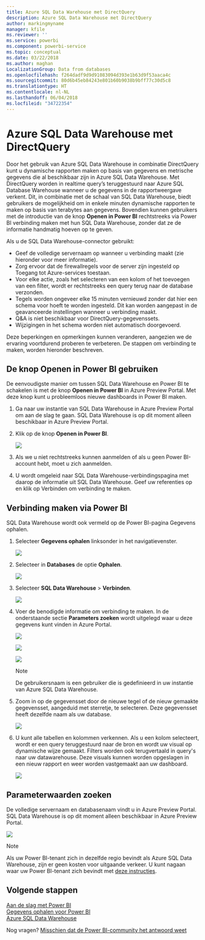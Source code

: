 ```yaml
---
title: Azure SQL Data Warehouse met DirectQuery
description: Azure SQL Data Warehouse met DirectQuery
author: markingmyname
manager: kfile
ms.reviewer: ''
ms.service: powerbi
ms.component: powerbi-service
ms.topic: conceptual
ms.date: 03/22/2018
ms.author: maghan
LocalizationGroup: Data from databases
ms.openlocfilehash: f264dadf9d9d91083094d393e1b63d9f53aaca4c
ms.sourcegitcommit: 80d6b45eb84243e801b60b9038b9bff77c30d5c8
ms.translationtype: HT
ms.contentlocale: nl-NL
ms.lasthandoff: 06/04/2018
ms.locfileid: "34722354"
---
```

# <a name="azure-sql-data-warehouse-with-directquery"></a>Azure SQL Data Warehouse met DirectQuery
Door het gebruik van Azure SQL Data Warehouse in combinatie DirectQuery kunt u dynamische rapporten maken op basis van gegevens en metrische gegevens die al beschikbaar zijn in Azure SQL Data Warehouse. Met DirectQuery worden in realtime query’s teruggestuurd naar Azure SQL Database Warehouse wanneer u de gegevens in de rapportweergave verkent. Dit, in combinatie met de schaal van SQL Data Warehouse, biedt gebruikers de mogelijkheid om in enkele minuten dynamische rapporten te maken op basis van terabytes aan gegevens. Bovendien kunnen gebruikers met de introductie van de knop **Openen in Power BI** rechtstreeks via Power BI verbinding maken met hun SQL Data Warehouse, zonder dat ze de informatie handmatig hoeven op te geven.

Als u de SQL Data Warehouse-connector gebruikt:

* Geef de volledige servernaam op wanneer u verbinding maakt (zie hieronder voor meer informatie).
* Zorg ervoor dat de firewallregels voor de server zijn ingesteld op Toegang tot Azure-services toestaan.
* Voor elke actie, zoals het selecteren van een kolom of het toevoegen van een filter, wordt er rechtstreeks een query terug naar de database verzonden.
* Tegels worden ongeveer elke 15 minuten vernieuwd zonder dat hier een schema voor hoeft te worden ingesteld.  Dit kan worden aangepast in de geavanceerde instellingen wanneer u verbinding maakt.
* Q&A is niet beschikbaar voor DirectQuery-gegevenssets.
* Wijzigingen in het schema worden niet automatisch doorgevoerd.

Deze beperkingen en opmerkingen kunnen veranderen, aangezien we de ervaring voortdurend proberen te verbeteren. De stappen om verbinding te maken, worden hieronder beschreven.

## <a name="using-the-open-in-power-bi-button"></a>De knop Openen in Power BI gebruiken
De eenvoudigste manier om tussen SQL Data Warehouse en Power BI te schakelen is met de knop **Openen in Power BI** in Azure Preview Portal. Met deze knop kunt u probleemloos nieuwe dashboards in Power BI maken.

1. Ga naar uw instantie van SQL Data Warehouse in Azure Preview Portal om aan de slag te gaan. SQL Data Warehouse is op dit moment alleen beschikbaar in Azure Preview Portal.
2. Klik op de knop **Openen in Power BI**.
   
    ![](media/service-azure-sql-data-warehouse-with-direct-connect/openinpowerbi.png)
3. Als we u niet rechtstreeks kunnen aanmelden of als u geen Power BI-account hebt, moet u zich aanmelden.
4. U wordt omgeleid naar SQL Data Warehouse-verbindingspagina met daarop de informatie uit SQL Data Warehouse. Geef uw referenties op en klik op Verbinden om verbinding te maken.

## <a name="connecting-through-power-bi"></a>Verbinding maken via Power BI
SQL Data Warehouse wordt ook vermeld op de Power BI-pagina Gegevens ophalen. 

1. Selecteer **Gegevens ophalen** linksonder in het navigatievenster.  
   
    ![](media/service-azure-sql-data-warehouse-with-direct-connect/getdatabutton.png)
2. Selecteer in **Databases** de optie **Ophalen**.
   
    ![](media/service-azure-sql-data-warehouse-with-direct-connect/databases.png)
3. Selecteer **SQL Data Warehouse** \> **Verbinden**.
   
    ![](media/service-azure-sql-data-warehouse-with-direct-connect/azuresqldatawarehouseconnect.png)
4. Voer de benodigde informatie om verbinding te maken. In de onderstaande sectie **Parameters zoeken** wordt uitgelegd waar u deze gegevens kunt vinden in Azure Portal.
   
    ![](media/service-azure-sql-data-warehouse-with-direct-connect/servername.png)
   
    ![](media/service-azure-sql-data-warehouse-with-direct-connect/servernamewithadvanced.png)
   
    ![](media/service-azure-sql-data-warehouse-with-direct-connect/username.png)
   
   > [!NOTE]
   > De gebruikersnaam is een gebruiker die is gedefinieerd in uw instantie van Azure SQL Data Warehouse.
   > 
   > 
5. Zoom in op de gegevensset door de nieuwe tegel of de nieuw gemaakte gegevensset, aangeduid met sterretje, te selecteren. Deze gegevensset heeft dezelfde naam als uw database.
   
    ![](media/service-azure-sql-data-warehouse-with-direct-connect/dataset2.png)
6. U kunt alle tabellen en kolommen verkennen. Als u een kolom selecteert, wordt er een query teruggestuurd naar de bron en wordt uw visual op dynamische wijze gemaakt. Filters worden ook terugvertaald in query's naar uw datawarehouse. Deze visuals kunnen worden opgeslagen in een nieuw rapport en weer worden vastgemaakt aan uw dashboard.
   
    ![](media/service-azure-sql-data-warehouse-with-direct-connect/explore3.png)

## <a name="finding-parameter-values"></a>Parameterwaarden zoeken
De volledige servernaam en databasenaam vindt u in Azure Preview Portal. SQL Data Warehouse is op dit moment alleen beschikbaar in Azure Preview Portal.

![](media/service-azure-sql-data-warehouse-with-direct-connect/azureportal.png)

> [!NOTE]
> Als uw Power BI-tenant zich in dezelfde regio bevindt als Azure SQL Data Warehouse, zijn er geen kosten voor uitgaande verkeer. U kunt nagaan waar uw Power BI-tenant zich bevindt met [deze instructies](https://docs.microsoft.com/power-bi/service-admin-where-is-my-tenant-located).
>

## <a name="next-steps"></a>Volgende stappen
[Aan de slag met Power BI](service-get-started.md)  
[Gegevens ophalen voor Power BI](service-get-data.md)  
[Azure SQL Data Warehouse](https://azure.microsoft.com/documentation/services/sql-data-warehouse/)  

Nog vragen? [Misschien dat de Power BI-community het antwoord weet](http://community.powerbi.com/)